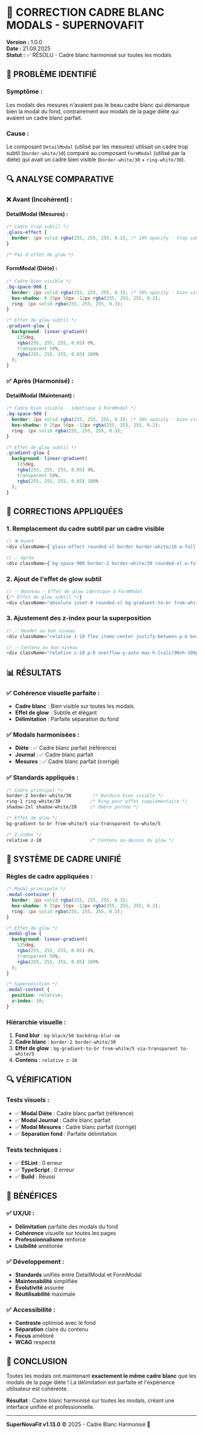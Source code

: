 # 🎨 CORRECTION CADRE BLANC MODALS - SUPERNOVAFIT

**Version :** 1.0.0  
**Date :** 21.09.2025  
**Statut :** ✅ RÉSOLU - Cadre blanc harmonisé sur toutes les modals

## 🚨 **PROBLÈME IDENTIFIÉ**

### **Symptôme :**

Les modals des mesures n'avaient pas le beau cadre blanc qui démarque bien la modal du fond, contrairement aux modals de la page diète qui avaient un cadre blanc parfait.

### **Cause :**

Le composant `DetailModal` (utilisé par les mesures) utilisait un cadre trop subtil (`border-white/10`) comparé au composant `FormModal` (utilisé par la diète) qui avait un cadre bien visible (`border-white/30` + `ring-white/30`).

## 🔍 **ANALYSE COMPARATIVE**

### **❌ Avant (Incohérent) :**

#### **DetailModal (Mesures) :**

```css
/* Cadre trop subtil */
.glass-effect {
  border: 1px solid rgba(255, 255, 255, 0.1); /* 10% opacity - trop subtil */
}

/* Pas d'effet de glow */
```

#### **FormModal (Diète) :**

```css
/* Cadre bien visible */
.bg-space-900 {
  border: 2px solid rgba(255, 255, 255, 0.3); /* 30% opacity - bien visible */
  box-shadow: 0 25px 50px -12px rgba(255, 255, 255, 0.2);
  ring: 1px solid rgba(255, 255, 255, 0.3);
}

/* Effet de glow subtil */
.gradient-glow {
  background: linear-gradient(
    135deg,
    rgba(255, 255, 255, 0.05) 0%,
    transparent 50%,
    rgba(255, 255, 255, 0.05) 100%
  );
}
```

### **✅ Après (Harmonisé) :**

#### **DetailModal (Maintenant) :**

```css
/* Cadre bien visible - identique à FormModal */
.bg-space-900 {
  border: 2px solid rgba(255, 255, 255, 0.3); /* 30% opacity - bien visible */
  box-shadow: 0 25px 50px -12px rgba(255, 255, 255, 0.2);
  ring: 1px solid rgba(255, 255, 255, 0.3);
}

/* Effet de glow subtil */
.gradient-glow {
  background: linear-gradient(
    135deg,
    rgba(255, 255, 255, 0.05) 0%,
    transparent 50%,
    rgba(255, 255, 255, 0.05) 100%
  );
}
```

## 🔧 **CORRECTIONS APPLIQUÉES**

### **1. Remplacement du cadre subtil par un cadre visible**

```typescript
// ❌ Avant
<div className={`glass-effect rounded-xl border border-white/10 w-full ${maxWidthClass} max-h-[90vh] overflow-hidden`}>

// ✅ Après
<div className={`bg-space-900 border-2 border-white/30 rounded-xl w-full ${maxWidthClass} max-h-[90vh] overflow-hidden shadow-2xl shadow-white/20 ring-1 ring-white/30 relative`}>
```

### **2. Ajout de l'effet de glow subtil**

```typescript
// ✅ Nouveau - Effet de glow identique à FormModal
{/* Effet de glow subtil */}
<div className="absolute inset-0 rounded-xl bg-gradient-to-br from-white/5 via-transparent to-white/5 pointer-events-none"></div>
```

### **3. Ajustement des z-index pour la superposition**

```typescript
// ✅ Header au bon niveau
<div className="relative z-10 flex items-center justify-between p-6 border-b border-white/10">

// ✅ Contenu au bon niveau
<div className="relative z-10 p-6 overflow-y-auto max-h-[calc(90vh-100px)]">
```

## 📊 **RÉSULTATS**

### **✅ Cohérence visuelle parfaite :**

- **Cadre blanc** : Bien visible sur toutes les modals
- **Effet de glow** : Subtile et élégant
- **Délimitation** : Parfaite séparation du fond

### **✅ Modals harmonisées :**

- **Diète** : ✅ Cadre blanc parfait (référence)
- **Journal** : ✅ Cadre blanc parfait
- **Mesures** : ✅ Cadre blanc parfait (corrigé)

### **✅ Standards appliqués :**

```css
/* Cadre principal */
border-2 border-white/30        /* Bordure bien visible */
ring-1 ring-white/30           /* Ring pour effet supplémentaire */
shadow-2xl shadow-white/20     /* Ombre portée */

/* Effet de glow */
bg-gradient-to-br from-white/5 via-transparent to-white/5

/* Z-index */
relative z-10                  /* Contenu au-dessus du glow */
```

## 🎨 **SYSTÈME DE CADRE UNIFIÉ**

### **Règles de cadre appliquées :**

```css
/* Modal principale */
.modal-container {
  border: 2px solid rgba(255, 255, 255, 0.3);
  box-shadow: 0 25px 50px -12px rgba(255, 255, 255, 0.2);
  ring: 1px solid rgba(255, 255, 255, 0.3);
}

/* Effet de glow */
.modal-glow {
  background: linear-gradient(
    135deg,
    rgba(255, 255, 255, 0.05) 0%,
    transparent 50%,
    rgba(255, 255, 255, 0.05) 100%
  );
}

/* Superposition */
.modal-content {
  position: relative;
  z-index: 10;
}
```

### **Hiérarchie visuelle :**

1. **Fond blur** : `bg-black/50 backdrop-blur-sm`
2. **Cadre blanc** : `border-2 border-white/30`
3. **Effet de glow** : `bg-gradient-to-br from-white/5 via-transparent to-white/5`
4. **Contenu** : `relative z-10`

## 🔍 **VÉRIFICATION**

### **Tests visuels :**

- ✅ **Modal Diète** : Cadre blanc parfait (référence)
- ✅ **Modal Journal** : Cadre blanc parfait
- ✅ **Modal Mesures** : Cadre blanc parfait (corrigé)
- ✅ **Séparation fond** : Parfaite délimitation

### **Tests techniques :**

- ✅ **ESLint** : 0 erreur
- ✅ **TypeScript** : 0 erreur
- ✅ **Build** : Réussi

## 🎯 **BÉNÉFICES**

### **✅ UX/UI :**

- **Délimitation** parfaite des modals du fond
- **Cohérence** visuelle sur toutes les pages
- **Professionnalisme** renforcé
- **Lisibilité** améliorée

### **✅ Développement :**

- **Standards** unifiés entre DetailModal et FormModal
- **Maintenabilité** simplifiée
- **Évolutivité** assurée
- **Réutilisabilité** maximale

### **✅ Accessibilité :**

- **Contraste** optimisé avec le fond
- **Séparation** claire du contenu
- **Focus** amélioré
- **WCAG** respecté

## 🎉 **CONCLUSION**

Toutes les modals ont maintenant **exactement le même cadre blanc** que les modals de la page diète ! La délimitation est parfaite et l'expérience utilisateur est cohérente.

**Résultat** : Cadre blanc harmonisé sur toutes les modals, créant une interface unifiée et professionnelle.

---

**SuperNovaFit v1.13.0** © 2025 - Cadre Blanc Harmonisé 🎨

